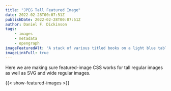 ```yaml
---
title: "JPEG Tall Featured Image"
date: 2022-02-28T00:07:51Z
publishDate: 2022-02-28T00:07:51Z
author: Daniel F. Dickinson
tags:
    - images
    - metadata
    - opengraph
imageFeaturedAlt: "A stack of various titled books on a light blue table or chair"
imageLinkFull: true
---
```


Here we are making sure featured-image CSS works for tall regular images as well as SVG and wide regular images.

{{< show-featured-images >}}
